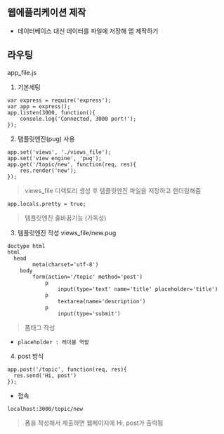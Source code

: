 ## 웹에플리케이션 제작
- 데이터베이스 대신 데이터를 파일에 저장해 앱 제작하기

## 라우팅
app_file.js
1. 기본세팅
```
var express = require('express');
var app = express();
app.listen(3000, function(){
	console.log('Connected, 3000 port!');
});
```

2. 템플릿엔진(pug) 사용
```
app.set('views', './views_file');
app.set('view engine', 'pug');
app.get('/topic/new', function(req, res){
	res.render('new');
});
```
> views_file 디렉토리 생성 후 템플릿엔진 파일을 저장하고 랜더링해줌
```
app.locals.pretty = true;
```
> 템플릿엔진 줄바꿈기능 (가독성)

3. 템플릿엔진 작성
views_file/new.pug
```
doctype html
html
  head
		meta(charset='utf-8')
	body
		form(action='/topic' method='post')
			p
				input(type='text' name='title' placeholder='title')
			p
				textarea(name='description')
			p
				input(type='submit')
```
> 폼태그 작성
- `placeholder : 레이블 역할`

4. post 방식
```
app.post('/topic', function(req, res){
  res.send('Hi, post')
});
```
- 접속
```
localhost:3000/topic/new
```
> 폼을 작성해서 제출하면 웹페이지에 Hi, post가 출력됨
